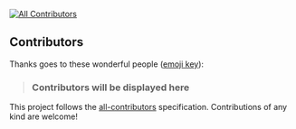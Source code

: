 [![All Contributors](https://img.shields.io/badge/all_contributors-24-orange.svg?style=flat-square)](#contributors)

## Contributors

Thanks goes to these wonderful people ([emoji key](https://github.com/kentcdodds/all-contributors#emoji-key)):

>### Contributors will be displayed here

This project follows the [all-contributors](https://github.com/kentcdodds/all-contributors) specification. Contributions of any kind are welcome!
